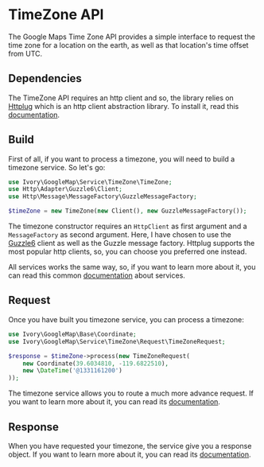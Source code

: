 # TimeZone API

The Google Maps Time Zone API provides a simple interface to request the time zone for a location on the earth, as well 
as that location's time offset from UTC.

## Dependencies

The TimeZone API requires an http client and so, the library relies on [Httplug](http://httplug.io/) which is an http 
client abstraction library. To install it, read this [documentation](/doc/installation.md).

## Build

First of all, if you want to process a timezone, you will need to build a timezone service. So let's go:

``` php
use Ivory\GoogleMap\Service\TimeZone\TimeZone;
use Http\Adapter\Guzzle6\Client;
use Http\Message\MessageFactory\GuzzleMessageFactory;

$timeZone = new TimeZone(new Client(), new GuzzleMessageFactory());
```

The timezone constructor requires an `HttpClient` as first argument and a `MessageFactory` as second argument. Here, 
I have chosen to use the [Guzzle6](http://docs.guzzlephp.org/en/latest/psr7.html) client as well as the Guzzle message 
factory. Httplug supports the most popular http clients, so, you can choose you preferred one instead.

All services works the same way, so, if you want to learn more about it, you can read this common 
[documentation](/doc/service/service.md) about services.

## Request

Once you have built you timezone service, you can process a timezone:

``` php
use Ivory\GoogleMap\Base\Coordinate;
use Ivory\GoogleMap\Service\TimeZone\Request\TimeZoneRequest;

$response = $timeZone->process(new TimeZoneRequest(
    new Coordinate(39.6034810, -119.6822510),
    new \DateTime('@1331161200')
));
```

The timezone service allows you to route a much more advance request. If you want to learn more about it, you can 
read its [documentation](/doc/service/timezone/timezone_request.md).

## Response

When you have requested your timezone, the service give you a response object. If you want to learn more about it, you 
can read its [documentation](/doc/service/timezone/timezone_response.md).
